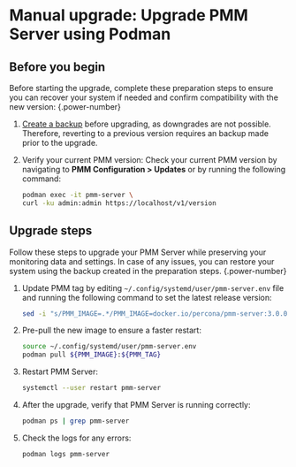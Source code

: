# Manual upgrade: Upgrade PMM Server using Podman

## Before you begin

Before starting the upgrade, complete these preparation steps to ensure you can recover your system if needed and confirm compatibility with the new version:
{.power-number}

1. [Create a backup](../install-pmm/install-pmm-server/baremetal/podman/backup_container_podman.md) before upgrading, as downgrades are not possible. Therefore, reverting to a previous version requires an backup made prior to the upgrade.

2. Verify your current PMM version: Check your current PMM version by navigating to **PMM Configuration > Updates** or by running the following command: 

    ```sh
    podman exec -it pmm-server \
    curl -ku admin:admin https://localhost/v1/version
    ```

## Upgrade steps

Follow these steps to upgrade your PMM Server while preserving your monitoring data and settings. In case of any issues, you can restore your system using the backup created in the preparation steps.
{.power-number}


1. Update PMM tag by editing `~/.config/systemd/user/pmm-server.env` file and running the following command to set the latest release version:

    ```sh
    sed -i "s/PMM_IMAGE=.*/PMM_IMAGE=docker.io/percona/pmm-server:3.0.0/g" ~/.config/systemd/user/pmm-server.env
    ```

2. Pre-pull the new image to ensure a faster restart:

    ```sh
    source ~/.config/systemd/user/pmm-server.env
    podman pull ${PMM_IMAGE}:${PMM_TAG}
    ```

3. Restart PMM Server:

    ```sh
    systemctl --user restart pmm-server
    ```

4. After the upgrade, verify that PMM Server is running correctly:

    ```sh
    podman ps | grep pmm-server
    ```
    
5. Check the logs for any errors:

    ```sh
    podman logs pmm-server
    ```
